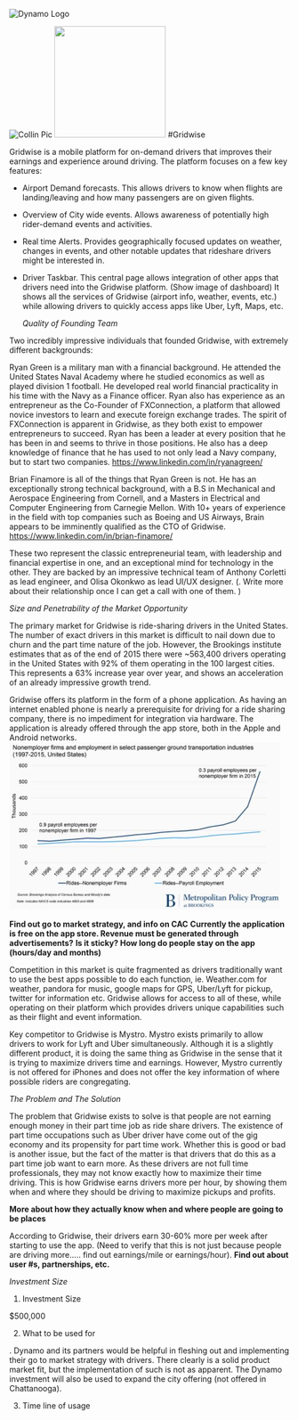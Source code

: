 ![Dynamo Logo](http://dynamo.vc/img/dynamo-fulllogo.png)


![Collin Pic](https://media.licdn.com/mpr/mpr/shrinknp_200_200/AAEAAQAAAAAAAAl4AAAAJGJiYThlNTljLWY5YTMtNDkyMS05MTg5LTgxNTZlNzlmNDkwZg.jpg)
<img src="https://gridwise.io/wp-content/uploads/2017/02/cropped-160905-Gridwise-Logo-REV-500-only2-270x270.png" width="200" height="200" /> #Gridwise


Gridwise is a mobile platform for on-demand drivers that improves their earnings and experience around driving. The platform focuses on a few key features: 
* Airport Demand forecasts. This allows drivers to know when flights are landing/leaving and how many passengers are on given flights. 
* Overview of City wide events. Allows awareness of potentially high rider-demand events and activities. 
* Real time Alerts. Provides geographically focused updates on weather, changes in events, and other notable updates that rideshare drivers might be interested in. 
* Driver Taskbar. This central page allows integration of other apps that drivers need into the Gridwise platform. (Show image of dashboard) It shows all the services of Gridwise (airport info, weather, events, etc.) while allowing drivers to quickly access apps like Uber, Lyft, Maps, etc. 

  
   *Quality of Founding Team*
   
Two incredibly impressive individuals that founded Gridwise, with extremely different backgrounds:

Ryan Green is a military man with a financial background. He attended the United States Naval Academy where he studied economics as well as played division 1 football. He developed real world financial practicality in his time with the Navy as a Finance officer.  Ryan also has experience as an entrepreneur as the Co-Founder of FXConnection, a platform that allowed novice investors to learn and execute foreign exchange trades. The spirit of FXConnection is apparent in Gridwise, as they both exist to empower entrepreneurs to succeed. Ryan has been a leader at every position that he has been in and seems to thrive in those positions. He also has a deep knowledge of finance that he has used to not only lead a Navy company, but to start two companies. https://www.linkedin.com/in/ryanagreen/

Brian Finamore is all of the things that Ryan Green is not. He has an exceptionally strong technical background, with a B.S in Mechanical and Aerospace Engineering from Cornell, and a Masters in Electrical and Computer Engineering from Carnegie Mellon. With 10+ years of experience in the field with top companies such as Boeing and US Airways, Brain appears to be imminently qualified as the CTO of Gridwise. https://www.linkedin.com/in/brian-finamore/

These two represent the classic entrepreneurial team, with leadership and financial expertise in one, and an exceptional mind for technology in the other. They are backed by an impressive technical team of Anthony Corletti as lead engineer, and Olisa Okonkwo as lead UI/UX designer.  (.	 Write more about their relationship once I can get a call with one of them. 														)

 
   *Size and Penetrability of the Market Opportunity*
   
   The primary market for Gridwise is ride-sharing drivers in the United States. The number of exact drivers in this market is difficult to nail down due to churn and the part time nature of the job. However, the Brookings institute estimates that as of the end of 2015 there were ~563,400 drivers operating in the United States with 92% of them operating in the 100 largest cities.  This represents a 63% increase year over year, and shows an acceleration of an already impressive growth trend.
   
Gridwise offers its platform in the form of a phone application. As having an internet enabled phone is nearly a prerequisite for driving for a ride sharing company, there is no impediment for integration via hardware. The application is already offered through the app store, both in the Apple and Android networks. 
![](https://raw.githubusercontent.com/CollinThul/Dynamo-Case/master/rideshare.JPG)


__Find out go to market strategy, and info on CAC__
__Currently the application is free on the app store. Revenue must be generated through advertisements?__
__Is it sticky? How long do people stay on the app (hours/day and months)__ 

Competition in this market is quite fragmented as drivers traditionally want to use the best apps possible to do each function, ie. Weather.com for weather, pandora for music, google maps for GPS, Uber/Lyft for pickup, twitter for information etc.  Gridwise allows for access to all of these, while operating on their platform which provides drivers unique capabilities such as their flight and event information. 

Key competitor to Gridwise is Mystro. Mystro exists primarily to allow drivers to work for Lyft and Uber simultaneously. Although it is a slightly different product, it is doing the same thing as Gridwise in the sense that it is trying to maximize drivers time and earnings. However, Mystro currently is not offered for iPhones and does not offer the key information of where possible riders are congregating. 

  
   *The Problem and The Solution*
   
  The problem that Gridwise exists to solve is that people are not earning enough money in their part time job as ride share drivers. The existence of part time occupations such as Uber driver have come out of the gig economy and its propensity for part time work. Whether this is good or bad is another issue, but the fact of the matter is that drivers that do this as a part time job want to earn more. As these drivers are not full time professionals, they may not know exactly how to maximize their time driving. This is how Gridwise earns drivers more per hour, by showing them when and where they should be driving to maximize pickups and profits. 
  
  __More about how they actually know when and where people are going to be places__ 
  
  According to Gridwise, their drivers earn 30-60% more per week after starting to use the app. (Need to verify that this is not just because people are driving more….. find out earnings/mile or earnings/hour). 
  __Find out about user #s, partnerships, etc.__

  
   *Investment Size*
  
  1. Investment Size
  
  $500,000
  
  2. What to be used for
  
  . Dynamo and its partners would be helpful in fleshing out and implementing their go to market strategy with drivers. There clearly is a solid product market fit, but the implementation of such is not as apparent.  The Dynamo investment will also be used to expand the city offering (not offered in Chattanooga). 
  
  3. Time line of usage
